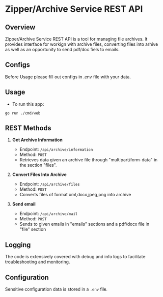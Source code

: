 # Zipper/Archive Service REST API

## Overview

Zipper/Archive Service REST API is a tool for managing file archives. It provides interface for workign with archive files, converting files into arhive as well as an opportunity to send pdf/doc fiels to emails.

## Configs

Before Usage please fill out configs in .env file with your data.

## Usage

* To run this app:
``` 
go run ./cmd/web

```

## REST Methods

1. **Get Archive Information**
   - Endpoint: `/api/archive/information`
   - Method: `POST`
   - Retrieves data given an archive file through "multipart/form-data" in the section "files".

2. **Convert Files Into Archive**
   - Endpoint: `/api/archive/files`
   - Method: `POST`
   - Converts files of format xml,docx,jpeg,png into archive

3. **Send email**
   - Endpoint: `/api/archive/mail`
   - Method: `POST`
   - Sends to given emails in "emails" sections and a pdf/docx file in "file" section


## Logging

The code is extensively covered with debug and info logs to facilitate troubleshooting and monitoring.

## Configuration

Sensitive configuration data is stored in a `.env` file.

